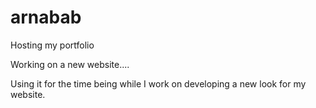 # arnabab
Hosting my portfolio

Working on a new website....

Using it for the time being while I work on developing a new look for my website.
